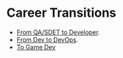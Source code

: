 # Career Transitions

- [From QA/SDET to Developer](./qa-sdet-to-dev.md).
- [From Dev to DevOps](./dev-to-devops.md).
- [To Game Dev](./game-dev.md)